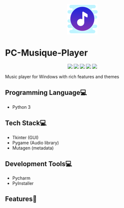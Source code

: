<p align="center">
  <img src="https://github.com/reshmaharidhas/PC-Musique-Player/blob/main/logo.png" />
</p>

# PC-Musique-Player
<p align="center">
  <img src="https://api.visitorbadge.io/api/visitors?path=https%3A%2F%2Fgithub.com%2Freshmaharidhas%2FPC-Musique-Player&label=Visitors&labelColor=%23000000&countColor=%2300ff00&style=plastic&labelStyle=none" />
  <img src="https://img.shields.io/github/languages/top/reshmaharidhas/PC-Musique-Player?labelColor=%23000000&color=%230000FF" />
  <img src="https://img.shields.io/github/languages/code-size/reshmaharidhas/PC-Musique-Player?labelColor=%23000000&color=%230000FF" />
  <img src="https://img.shields.io/github/license/reshmaharidhas/PC-Musique-Player?labelColor=%23000000" />
  <img src="https://img.shields.io/github/created-at/reshmaharidhas/PC-Musique-Player?labelColor=%23000000" />
</p>
Music player for Windows with rich features and themes

## Programming Language💻
- Python 3

## Tech Stack💻 
- Tkinter (GUI)
- Pygame (Audio library)
- Mutagen (metadata)

## Development Tools💻
- Pycharm
- PyInstaller

## Features🎯
